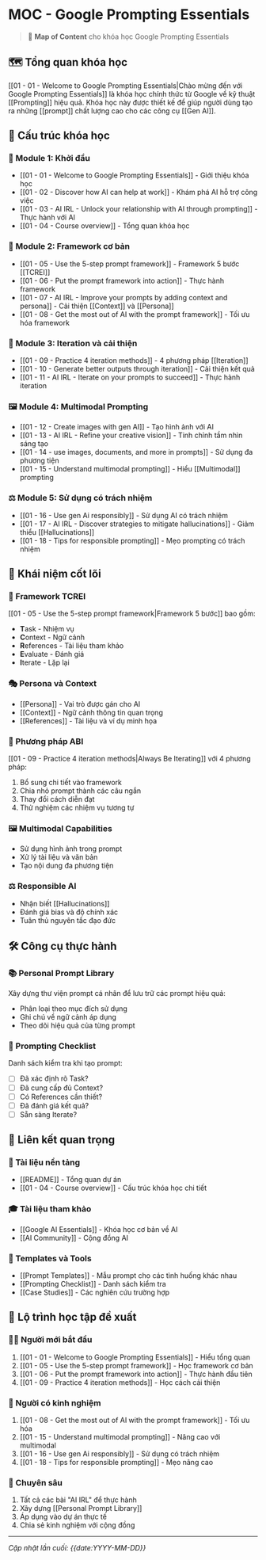 # MOC - Google Prompting Essentials

> 📖 **Map of Content** cho khóa học Google Prompting Essentials

## 🗺️ Tổng quan khóa học

[[01 - 01 - Welcome to Google Prompting Essentials|Chào mừng đến với Google Prompting Essentials]] là khóa học chính thức từ Google về kỹ thuật [[Prompting]] hiệu quả. Khóa học này được thiết kế để giúp người dùng tạo ra những [[prompt]] chất lượng cao cho các công cụ [[Gen AI]].

## 🎯 Cấu trúc khóa học

### 🏁 Module 1: Khởi đầu

- [[01 - 01 - Welcome to Google Prompting Essentials]] - Giới thiệu khóa học
- [[01 - 02 - Discover how AI can help at work]] - Khám phá AI hỗ trợ công việc
- [[01 - 03 - AI IRL - Unlock your relationship with AI through prompting]] - Thực hành với AI
- [[01 - 04 - Course overview]] - Tổng quan khóa học

### 🎨 Module 2: Framework cơ bản

- [[01 - 05 - Use the 5-step prompt framework]] - Framework 5 bước [[TCREI]]
- [[01 - 06 - Put the prompt framework into action]] - Thực hành framework
- [[01 - 07 - AI IRL - Improve your prompts by adding context and persona]] - Cải thiện [[Context]] và [[Persona]]
- [[01 - 08 - Get the most out of AI with the prompt framework]] - Tối ưu hóa framework

### 🔄 Module 3: Iteration và cải thiện

- [[01 - 09 - Practice 4 iteration methods]] - 4 phương pháp [[Iteration]]
- [[01 - 10 - Generate better outputs through iteration]] - Cải thiện kết quả
- [[01 - 11 - AI IRL - Iterate on your prompts to succeed]] - Thực hành iteration

### 🖼️ Module 4: Multimodal Prompting

- [[01 - 12 - Create images with gen AI]] - Tạo hình ảnh với AI
- [[01 - 13 - AI IRL - Refine your creative vision]] - Tinh chỉnh tầm nhìn sáng tạo
- [[01 - 14 - use images, documents, and more in prompts]] - Sử dụng đa phương tiện
- [[01 - 15 - Understand multimodal prompting]] - Hiểu [[Multimodal]] prompting

### ⚖️ Module 5: Sử dụng có trách nhiệm

- [[01 - 16 - Use gen Ai responsibly]] - Sử dụng AI có trách nhiệm
- [[01 - 17 - AI IRL - Discover strategies to mitigate hallucinations]] - Giảm thiểu [[Hallucinations]]
- [[01 - 18 - Tips for responsible prompting]] - Mẹo prompting có trách nhiệm

## 🔑 Khái niệm cốt lõi

### 📝 Framework TCREI

[[01 - 05 - Use the 5-step prompt framework|Framework 5 bước]] bao gồm:

- **T**ask - Nhiệm vụ
- **C**ontext - Ngữ cảnh
- **R**eferences - Tài liệu tham khảo
- **E**valuate - Đánh giá
- **I**terate - Lặp lại

### 🎭 Persona và Context

- [[Persona]] - Vai trò được gán cho AI
- [[Context]] - Ngữ cảnh thông tin quan trọng
- [[References]] - Tài liệu và ví dụ minh họa

### 🔄 Phương pháp ABI

[[01 - 09 - Practice 4 iteration methods|Always Be Iterating]] với 4 phương pháp:

1. Bổ sung chi tiết vào framework
2. Chia nhỏ prompt thành các câu ngắn
3. Thay đổi cách diễn đạt
4. Thử nghiệm các nhiệm vụ tương tự

### 🖼️ Multimodal Capabilities

- Sử dụng hình ảnh trong prompt
- Xử lý tài liệu và văn bản
- Tạo nội dung đa phương tiện

### ⚖️ Responsible AI

- Nhận biết [[Hallucinations]]
- Đánh giá bias và độ chính xác
- Tuân thủ nguyên tắc đạo đức

## 🛠️ Công cụ thực hành

### 📚 Personal Prompt Library

Xây dựng thư viện prompt cá nhân để lưu trữ các prompt hiệu quả:

- Phân loại theo mục đích sử dụng
- Ghi chú về ngữ cảnh áp dụng
- Theo dõi hiệu quả của từng prompt

### 🎯 Prompting Checklist

Danh sách kiểm tra khi tạo prompt:

- [ ] Đã xác định rõ Task?
- [ ] Đã cung cấp đủ Context?
- [ ] Có References cần thiết?
- [ ] Đã đánh giá kết quả?
- [ ] Sẵn sàng Iterate?

## 🔗 Liên kết quan trọng

### 📖 Tài liệu nền tảng

- [[README]] - Tổng quan dự án
- [[01 - 04 - Course overview]] - Cấu trúc khóa học chi tiết

### 🎓 Tài liệu tham khảo

- [[Google AI Essentials]] - Khóa học cơ bản về AI
- [[AI Community]] - Cộng đồng AI

### 📝 Templates và Tools

- [[Prompt Templates]] - Mẫu prompt cho các tình huống khác nhau
- [[Prompting Checklist]] - Danh sách kiểm tra
- [[Case Studies]] - Các nghiên cứu trường hợp

## 🌟 Lộ trình học tập đề xuất

### 🏃‍♀️ Người mới bắt đầu

1. [[01 - 01 - Welcome to Google Prompting Essentials]] - Hiểu tổng quan
2. [[01 - 05 - Use the 5-step prompt framework]] - Học framework cơ bản
3. [[01 - 06 - Put the prompt framework into action]] - Thực hành đầu tiên
4. [[01 - 09 - Practice 4 iteration methods]] - Học cách cải thiện

### 🚀 Người có kinh nghiệm

1. [[01 - 08 - Get the most out of AI with the prompt framework]] - Tối ưu hóa
2. [[01 - 15 - Understand multimodal prompting]] - Nâng cao với multimodal
3. [[01 - 16 - Use gen Ai responsibly]] - Sử dụng có trách nhiệm
4. [[01 - 18 - Tips for responsible prompting]] - Mẹo nâng cao

### 🎯 Chuyên sâu

1. Tất cả các bài "AI IRL" để thực hành
2. Xây dựng [[Personal Prompt Library]]
3. Áp dụng vào dự án thực tế
4. Chia sẻ kinh nghiệm với cộng đồng

---

_Cập nhật lần cuối: {{date:YYYY-MM-DD}}_
